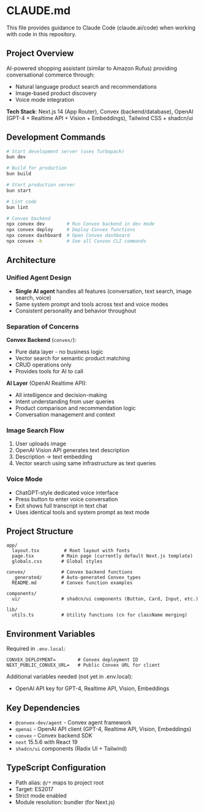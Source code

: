 # CLAUDE.md

This file provides guidance to Claude Code (claude.ai/code) when working with code in this repository.

## Project Overview

AI-powered shopping assistant (similar to Amazon Rufus) providing conversational commerce through:
- Natural language product search and recommendations
- Image-based product discovery
- Voice mode integration

**Tech Stack**: Next.js 14 (App Router), Convex (backend/database), OpenAI (GPT-4 + Realtime API + Vision + Embeddings), Tailwind CSS + shadcn/ui

## Development Commands

```bash
# Start development server (uses Turbopack)
bun dev

# Build for production
bun build

# Start production server
bun start

# Lint code
bun lint

# Convex backend
npx convex dev        # Run Convex backend in dev mode
npx convex deploy     # Deploy Convex functions
npx convex dashboard  # Open Convex dashboard
npx convex -h         # See all Convex CLI commands
```

## Architecture

### Unified Agent Design
- **Single AI agent** handles all features (conversation, text search, image search, voice)
- Same system prompt and tools across text and voice modes
- Consistent personality and behavior throughout

### Separation of Concerns

**Convex Backend** (`convex/`):
- Pure data layer - no business logic
- Vector search for semantic product matching
- CRUD operations only
- Provides tools for AI to call

**AI Layer** (OpenAI Realtime API):
- All intelligence and decision-making
- Intent understanding from user queries
- Product comparison and recommendation logic
- Conversation management and context

### Image Search Flow
1. User uploads image
2. OpenAI Vision API generates text description
3. Description → text embedding
4. Vector search using same infrastructure as text queries

### Voice Mode
- ChatGPT-style dedicated voice interface
- Press button to enter voice conversation
- Exit shows full transcript in text chat
- Uses identical tools and system prompt as text mode

## Project Structure

```
app/
  layout.tsx         # Root layout with fonts
  page.tsx          # Main page (currently default Next.js template)
  globals.css       # Global styles

convex/             # Convex backend functions
  _generated/       # Auto-generated Convex types
  README.md         # Convex function examples

components/
  ui/               # shadcn/ui components (Button, Card, Input, etc.)

lib/
  utils.ts          # Utility functions (cn for className merging)
```

## Environment Variables

Required in `.env.local`:
```
CONVEX_DEPLOYMENT=        # Convex deployment ID
NEXT_PUBLIC_CONVEX_URL=   # Public Convex URL for client
```

Additional variables needed (not yet in .env.local):
- OpenAI API key for GPT-4, Realtime API, Vision, Embeddings

## Key Dependencies

- `@convex-dev/agent` - Convex agent framework
- `openai` - OpenAI API client (GPT-4, Realtime API, Vision, Embeddings)
- `convex` - Convex backend SDK
- `next` 15.5.6 with React 19
- `shadcn/ui` components (Radix UI + Tailwind)

## TypeScript Configuration

- Path alias: `@/*` maps to project root
- Target: ES2017
- Strict mode enabled
- Module resolution: bundler (for Next.js)

